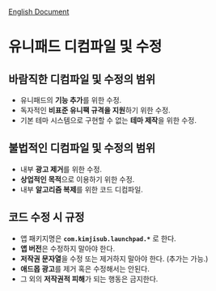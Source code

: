 [English Document](https://github.com/0226daniel/UniPad-Document/blob/master/Terms/UniPad_Mod/)

# 유니패드 디컴파일 및 수정

## 바람직한 디컴파일 및 수정의 범위

- 유니패드의 **기능 추가**를 위한 수정.
- 독자적인 **비표준 유니팩 규격을 지원**하기 위한 수정.
- 기본 테마 시스템으로 구현할 수 없는 **테마 제작**을 위한 수정.

## 불법적인 디컴파일 및 수정의 범위

- 내부 **광고 제거**를 위한 수정.
- **상업적인 목적**으로 이용하기 위한 수정.
- 내부 **알고리즘 복제**를 위한 코드 디컴파일.


## 코드 수정 시 규정
- 앱 패키지명은 **`com.kimjisub.launchpad.*`** 로 한다.
- **앱 버전**은 수정하지 말아야 한다.
- **저작권 문자열**을 수정 또는 제거하지 말아야 한다. (추가는 가능.)
- **애드몹 광고**를 제거 혹은 수정해서는 안된다.
- 그 외의 **저작권적 피해**가 되는 행동은 금지한다.